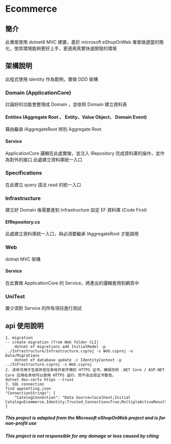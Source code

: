 ﻿# Ecommerce
## 簡介
此專案使用 dotnet8 MVC 建置，基於 microsoft eShopOnWeb 專案做適當的簡化，使其環境能夠更好上手，更適用真實快速開發的環境

## 架構說明
此程式使用 identity 作為範例，實做 DDD 架構

### Domain (ApplicationCore)
討論好的功能會整理成 Domain ，並依照 Domain 建立資料表
#### Entities (Aggregate Root 、 Entity、Value Object、 Domain Event)
藉由繼承 IAggregateRoot 辨別 Aggregate Root
#### Service 
ApplicationCore 邏輯在此處實做，並注入 IRepository 完成資料庫的操作，並作為對外的接口
此處建立資料庫統一入口
### Specifications
在此建立 query 語法 read 的統一入口

### Infrastructure
建立好 Domain 後需要進到 Infrastructure 設定 EF 資料庫 (Code First)
#### EfRepository.cs
此處建立資料庫統一入口，與必須要繼承 IAggregateRoot 才能調用

### Web
dotnet MVC 架構
#### Service
在此實做 ApplicationCore 的 Service，將產出的邏輯套用到網頁中

### UniTest
置少須對 Service 的所有項目進行測試


## api 使用說明
    1. migration 
    -- create migration (from Web folder CLI)
        dotnet ef migrations add InitialModel -p ../Infrastructure/Infrastructure.csproj -s Web.csproj -o Data/Migrations
        dotnet ef database update -c IdentityContext -p ../Infrastructure.csproj -s Web.csproj
    2. 该命令用于生成并信任本地开发环境的 HTTPS 证书，确保你的 .NET Core / ASP.NET Core 应用在本地可以使用 HTTPS 运行，而不会出现证书警告。
    dotnet dev-certs https --trust		
    3. SQL connection  
    find appsetting.json
    "ConnectionStrings": {
        "CatalogConnection": "Data Source=localhost;Initial Catalog=Ecommerce.Identity;Trusted_Connection=True;MultipleActiveResultSets=true;TrustServerCertificate=True;"
    }



##### This project is adapted from the Microsoft eShopOnWeb project and is for non-profit use
##### This project is not responsible for any damage or loss caused by citing
